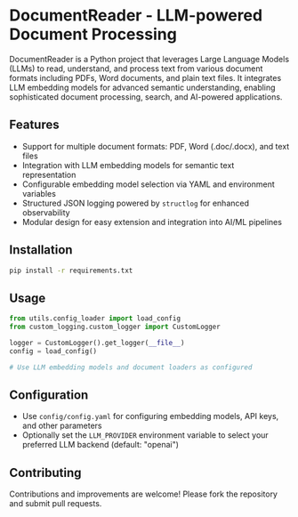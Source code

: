 # DocumentReader - LLM-powered Document Processing

DocumentReader is a Python project that leverages Large Language Models (LLMs) to read, understand, and process text from various document formats including PDFs, Word documents, and plain text files. It integrates LLM embedding models for advanced semantic understanding, enabling sophisticated document processing, search, and AI-powered applications.

## Features

- Support for multiple document formats: PDF, Word (.doc/.docx), and text files
- Integration with LLM embedding models for semantic text representation
- Configurable embedding model selection via YAML and environment variables
- Structured JSON logging powered by `structlog` for enhanced observability
- Modular design for easy extension and integration into AI/ML pipelines

## Installation

```bash
pip install -r requirements.txt
```

## Usage

```python
from utils.config_loader import load_config
from custom_logging.custom_logger import CustomLogger

logger = CustomLogger().get_logger(__file__)
config = load_config()

# Use LLM embedding models and document loaders as configured
```

## Configuration

- Use `config/config.yaml` for configuring embedding models, API keys, and other parameters
- Optionally set the `LLM_PROVIDER` environment variable to select your preferred LLM backend (default: "openai")

## Contributing

Contributions and improvements are welcome! Please fork the repository and submit pull requests.
